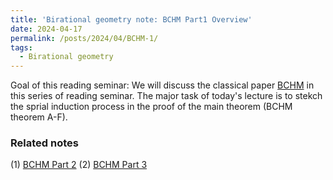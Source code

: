 ```yaml
---
title: 'Birational geometry note: BCHM Part1 Overview'
date: 2024-04-17
permalink: /posts/2024/04/BCHM-1/
tags:
  - Birational geometry
---
```



Goal of this reading seminar: We will discuss the classical paper [BCHM](https://www.ams.org/journals/jams/2010-23-02/S0894-0347-09-00649-3/S0894-0347-09-00649-3.pdf) in this series of reading seminar. The major task of today's lecture is to stekch the sprial induction process in the proof of the main theorem (BCHM theorem A-F).

### Related notes
(1) [BCHM Part 2](https://yilimath.github.io/posts/2024/05/BCHM-1/)
(2) [BCHM Part 3]()